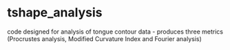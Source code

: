 # tshape_analysis
code designed for analysis of tongue contour data - produces three metrics (Procrustes analysis, Modified Curvature Index and Fourier analysis)
